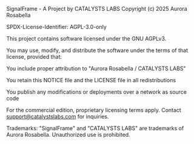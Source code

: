 SignalFrame - A Project by CATALYSTS LABS
Copyright (c) 2025 Aurora Rosabella

SPDX-License-Identifier: AGPL-3.0-only

This project contains software licensed under the GNU AGPLv3.

You may use, modify, and distribute the software under the terms of that license, provided that:

You include proper attribution to "Aurora Rosabella / CATALYSTS LABS"

You retain this NOTICE file and the LICENSE file in all redistributions

You publish any modifications or deployments over a network as source code

For the commercial edition, proprietary licensing terms apply. Contact support@catalystslabs.com for inquiries.

Trademarks:
"SignalFrame" and "CATALYSTS LABS" are trademarks of Aurora Rosabella. Unauthorized use is prohibited.